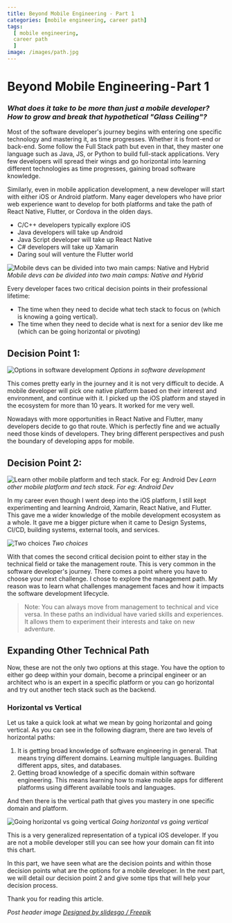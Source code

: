```yaml
---
title: Beyond Mobile Engineering - Part 1
categories: [mobile engineering, career path]
tags:
  [ mobile engineering,
  career path
  ]
image: /images/path.jpg
---
```


# Beyond Mobile Engineering - Part 1

### *What does it take to be more than just a mobile developer? How to grow and break that hypothetical "Glass Ceiling"?*

Most of the software developer's journey begins with entering one specific technology and mastering it, as time progresses. Whether it is front-end or back-end. Some follow the Full Stack path but even in that, they master one language such as Java, JS, or Python to build full-stack applications. Very few developers will spread their wings and go horizontal into learning different technologies as time progresses, gaining broad software knowledge.

Similarly, even in mobile application development, a new developer will start with either iOS or Android platform. Many eager developers who have prior web experience want to develop for both platforms and take the path of React Native, Flutter, or Cordova in the olden days.

- C/C++ developers typically explore iOS 
- Java developers will take up Android 
- Java Script developer will take up React Native
- C# developers will take up Xamarin
- Daring soul will venture the Flutter world

![Mobile devs can be divided into two main camps: Native and Hybrid](/images/beyondME/1_1.png)
*Mobile devs can be divided into two main camps: Native and Hybrid*

Every developer faces two critical decision points in their professional lifetime:
- The time when they need to decide what tech stack to focus on (which is knowing a going vertical).
- The time when they need to decide what is next for a senior dev like me (which can be going horizontal or pivoting)

## Decision Point 1:

![Options in software development](/images/beyondME/1_2.png)
*Options in software development*

This comes pretty early in the journey and it is not very difficult to decide. A mobile developer will pick one native platform based on their interest and environment, and continue with it. I picked up the iOS platform and stayed in the ecosystem for more than 10 years. It worked for me very well.

Nowadays with more opportunities in React Native and Flutter, many developers decide to go that route. Which is perfectly fine and we actually need those kinds of developers. They bring different perspectives and push the boundary of developing apps for mobile.

## Decision Point 2:

![Learn other mobile platform and tech stack. For eg: Android Dev](/images/beyondME/1_3.png)
*Learn other mobile platform and tech stack. For eg: Android Dev*

In my career even though I went deep into the iOS platform, I still kept experimenting and learning Android, Xamarin, React Native, and Flutter. This gave me a wider knowledge of the mobile development ecosystem as a whole. It gave me a bigger picture when it came to Design Systems, CI/CD, building systems, external tools, and services.

![Two choices](/images/beyondME/1_4.png)
*Two choices*

With that comes the second critical decision point to either stay in the technical field or take the management route. This is very common in the software developer's journey. There comes a point where you have to choose your next challenge. I chose to explore the management path. My reason was to learn what challenges management faces and how it impacts the software development lifecycle.

> Note: You can always move from management to technical and vice versa. In these paths an individual have varied skills and experiences. It allows them to experiment their interests and take on new adventure.  

## Expanding Other Technical Path

Now, these are not the only two options at this stage. You have the option to either go deep within your domain, become a principal engineer or an architect who is an expert in a specific platform or you can go horizontal and try out another tech stack such as the backend.

### Horizontal vs Vertical
Let us take a quick look at what we mean by going horizontal and going vertical. As you can see in the following diagram, there are two levels of horizontal paths:
1. It is getting broad knowledge of software engineering in general. That means trying different domains. Learning multiple languages. Building different apps, sites, and databases. 
2. Getting broad knowledge of a specific domain within software engineering. This means learning how to make mobile apps for different platforms using different available tools and languages.

And then there is the vertical path that gives you mastery in one specific domain and platform.

![Going horizontal vs going vertical](/images/beyondME/1_5.png)
*Going horizontal vs going vertical*

This is a very generalized representation of a typical iOS developer. If you are not a mobile developer still you can see how your domain can fit into this chart. 

In this part, we have seen what are the decision points and within those decision points what are the options for a mobile developer. In the next part, we will detail our decision point 2 and give some tips that will help your decision process. 

Thank you for reading this article.

*Post header image [Designed by slidesgo / Freepik]("http://www.freepik.com")*
